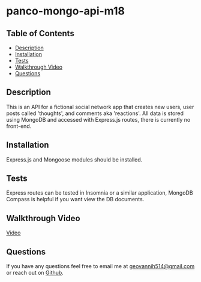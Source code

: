 # panco-mongo-api-m18
  
  ## Table of Contents
  * [Description](#description)
  * [Installation](#installation)
  * [Tests](#tests)
  * [Walkthrough Video](#walkthrough-video)
  * [Questions](#questions)
  

  ## Description 
  This is an API for a fictional social network app that creates new users, user posts called 'thoughts', and comments aka 'reactions'. All data is stored using MongoDB and accessed with Express.js routes, there is currently no front-end.

  ## Installation
  Express.js and Mongoose modules should be installed. 

  ## Tests
  Express routes can be tested in Insomnia or a similar application, MongoDB Compass is helpful if you want view the DB documents. 

  ## Walkthrough Video
  [Video](https://drive.google.com/file/d/1boUaZuu1LH5C7h0o6kIvoYD4jh6kTfzP/view)

  ## Questions
  If you have any questions feel free to email me at geovannih514@gmail.com or reach out on [Github](https://github.com/Ji-yoh). 
  

